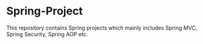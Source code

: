 # Spring-Project
This repository contains Spring projects which mainly includes Spring MVC, Spring Security, Spring AOP etc.
